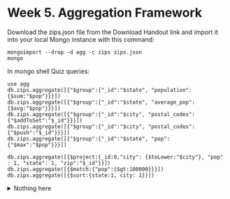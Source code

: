 # Week 5. Aggregation Framework

Download the zips.json file from the Download Handout link and import it into your local Mongo instance with this command:
```
mongoimport --drop -d agg -c zips zips.json
mongo
```
In mongo shell Quiz queries:
```
use agg
db.zips.aggregate([{"$group":{"_id":"$state", "population":{$sum:"$pop"}}}])
db.zips.aggregate([{"$group":{"_id":"$state", "average_pop":{$avg:"$pop"}}}])
db.zips.aggregate([{"$group":{"_id":"$city", "postal_codes":{"$addToSet":"$_id"}}}])
db.zips.aggregate([{"$group":{"_id":"$city", "postal_codes":{"$push":"$_id"}}}])
db.zips.aggregate([{"$group":{"_id":"$state", "pop":{"$max":"$pop"}}}])

db.zips.aggregate([{$project:{_id:0,"city": {$toLower:"$city"},	"pop" : 1, "state": 1, "zip":"$_id"}}])
db.zips.aggregate([{$match:{"pop":{$gt:100000}}}])
db.zips.aggregate([{$sort:{state:1, city: 1}}])
```


<details>
<summary>Nothing here</summary>
<p>null</p> 
</details>
